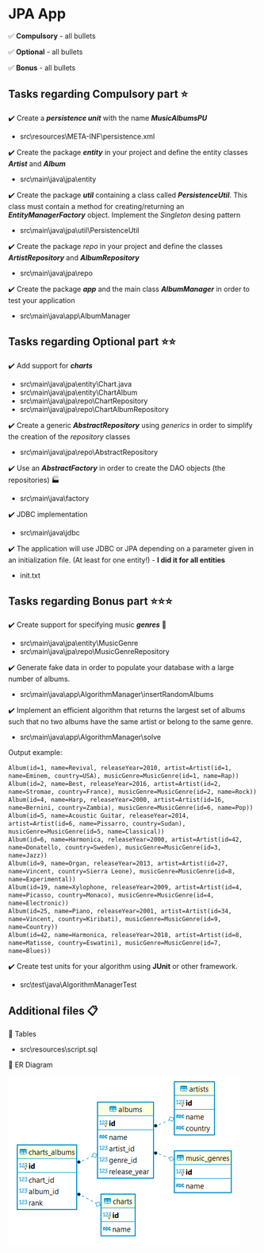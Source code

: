


# JPA App

 :white_check_mark: **Compulsory** - all bullets
 
 :white_check_mark: **Optional** - all bullets
 
 :white_check_mark: **Bonus** - all bullets 



## Tasks regarding Compulsory part :star:

 :heavy_check_mark: Create a _**persistence unit**_ with the name ***MusicAlbumsPU***
 - src\resources\META-INF\persistence.xml
 
 :heavy_check_mark: Create the package _**entity**_ in your project and define the entity classes _**Artist**_ and _**Album**_
 - src\main\java\jpa\entity
 
 :heavy_check_mark: Create the package _**util**_ containing a class called _**PersistenceUtil**_. This class must contain a method for creating/returning an _**EntityManagerFactory**_ object. Implement the _Singleton_ desing pattern
 - src\main\java\jpa\util\PersistenceUtil
 
 :heavy_check_mark: Create the package _repo_ in your project and define the classes _**ArtistRepository**_ and _**AlbumRepository**_
 -  src\main\java\jpa\repo
 
 :heavy_check_mark: Create the package _**app**_ and the main class _**AlbumManager**_ in order to test your application
 - src\main\java\app\AlbumManager


## Tasks regarding Optional part :star::star:

:heavy_check_mark: Add support for _**charts**_
 - src\main\java\jpa\entity\Chart.java
 - src\main\java\jpa\entity\ChartAlbum
 - src\main\java\jpa\repo\ChartRepository
 - src\main\java\jpa\repo\ChartAlbumRepository
 
:heavy_check_mark: Create a generic _**AbstractRepository**_ using _generics_ in order to simplify the creation of the _repository_ classes
 - src\main\java\jpa\repo\AbstractRepository
 
:heavy_check_mark: Use an _**AbstractFactory**_ in order to create the DAO objects (the repositories) :factory:
 - src\main\java\factory
 
 
:heavy_check_mark: JDBC implementation
 - src\main\java\jdbc
 
:heavy_check_mark: The application will use JDBC or JPA depending on a parameter given in an initialization file. (At least for one entity!) - **I did it for all entities**
 - init.txt

## Tasks regarding Bonus part :star::star::star:

:heavy_check_mark: Create support for specifying music _**genres**_ :musical_note:
 - src\main\java\jpa\entity\MusicGenre
 - src\main\java\jpa\repo\MusicGenreRepository
 
:heavy_check_mark: Generate fake data in order to populate your database with a large number of albums.
 - src\main\java\app\AlgorithmManager\insertRandomAlbums
 
:heavy_check_mark: Implement an efficient algorithm that returns the largest set of albums such that no two albums have the same artist or belong to the same genre.
 - src\main\java\app\AlgorithmManager\solve

Output example:

    Album(id=1, name=Revival, releaseYear=2010, artist=Artist(id=1, name=Eminem, country=USA), musicGenre=MusicGenre(id=1, name=Rap))
    Album(id=2, name=Best, releaseYear=2016, artist=Artist(id=2, name=Stromae, country=France), musicGenre=MusicGenre(id=2, name=Rock))
    Album(id=4, name=Harp, releaseYear=2000, artist=Artist(id=16, name=Bernini, country=Zambia), musicGenre=MusicGenre(id=6, name=Pop))
    Album(id=5, name=Acoustic Guitar, releaseYear=2014, artist=Artist(id=6, name=Pissarro, country=Sudan), musicGenre=MusicGenre(id=5, name=Classical))
    Album(id=6, name=Harmonica, releaseYear=2000, artist=Artist(id=42, name=Donatello, country=Sweden), musicGenre=MusicGenre(id=3, name=Jazz))
    Album(id=9, name=Organ, releaseYear=2013, artist=Artist(id=27, name=Vincent, country=Sierra Leone), musicGenre=MusicGenre(id=8, name=Experimental))
    Album(id=19, name=Xylophone, releaseYear=2009, artist=Artist(id=4, name=Picasso, country=Monaco), musicGenre=MusicGenre(id=4, name=Electronic))
    Album(id=25, name=Piano, releaseYear=2001, artist=Artist(id=34, name=Vincent, country=Kiribati), musicGenre=MusicGenre(id=9, name=Country))
    Album(id=42, name=Harmonica, releaseYear=2018, artist=Artist(id=8, name=Matisse, country=Eswatini), musicGenre=MusicGenre(id=7, name=Blues))


:heavy_check_mark: Create test units for your algorithm using **JUnit** or other framework.
 - src\test\java\AlgorithmManagerTest

## Additional files :clipboard:

:link: Tables
 - src\resources\script.sql

:pushpin: ER Diagram

![ER Diagram](src/resources/ERdiagram.png)
